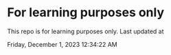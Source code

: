 # For learning purposes only
This repo is for learning purposes only.
Last updated at

Friday, December 1, 2023 12:34:22 AM

